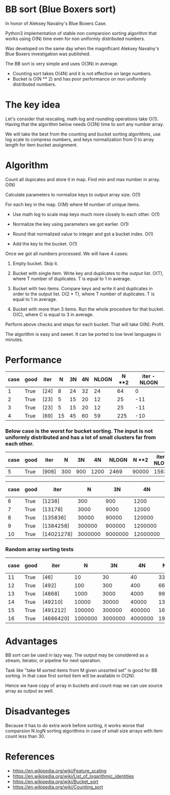 # BB sort (Blue Boxers sort)

In honor of Aleksey Navalny's Blue Boxers Case.

Python3 implementation of stable non comparsion sorting algorithm that works using O(N) time even for non uniformly distributed numbers.

Was developed on the same day when the magnificant Aleksey Navalny's Blue Boxers investigation was published. 

The BB sort is very simple and uses O(3N) in average. 

- Counting sort takes O(4N) and it is not effective on large numbers.
- Bucket is O(N ** 2) and has poor performance on non uniformly distributed numbers.

# The key idea

Let's consider that rescaling, math log and rounding operations take O(1). Having that the algorithm below needs O(3N) time to sort any number array. 

We will take the best from the counting and bucket sorting algorithms, use log scale to compress numbers, and keys normalization from 0 to array length for item bucket assignment.

# Algorithm

Count all dupicates and store it in map. Find min and max number in array. O(N)

Calculate parameters to normalize keys to output array size. O(1)

For each key in the map. O(M) where M number of unique items.

- Use math log to scale map keys much more closely to each other. O(1)

- Normalize the key using parameters we got earlier. O(1)

- Round that normalized value to integer and got a bucket index. O(1)

- Add the key to the bucket. O(1)

Once we got all numbers processed. We will have 4 cases: 

1. Empty bucket. Skip it.

2. Bucket with single item. Write key and duplicates to the output list. O(T), where T number of duplicates. T is equal to 1 in average.

3. Bucket with two items. Compare keys and write it and duplicates in order to the output list. O(2 * T), where T number of duplicates. T is equal to 1 in average.

4. Bucket with more than 3 items. Run the whole procedure for that bucket. O(C), where C is equal to 3 in average. 

Perform above checks and steps for each bucket. That will take O(N). Profit. 

The algorithm is easy and sweet. It can be ported to low level languages in minutes.

# Performance

| case | good | iter |  N  |  3N  |  4N  | NLOGN |        N **2     | iter - NLOGN |
|------|------|------|-----|------|------|-------|------------------|--------------|
| 1 | True | [24] | 8 | 24 | 32 | 24 | 64 | 0 |
| 2 | True | [23] | 5 | 15 | 20 | 12 | 25 | -11 |
| 3 | True | [23] | 5 | 15 | 20 | 12 | 25 | -11 |
| 4 | True | [69] | 15 | 45 | 60 | 59 | 225 | -10 |

### Below case is the worst for bucket sorting. The input is not uniformly distributed and has a lot of small clusters far from each other.

| case | good | iter |  N  |  3N  |  4N  | NLOGN |        N **2     | iter - NLOGN |
|------|------|------|-----|------|------|-------|------------------|--------------|
| 5 | True | [906] | 300 | 900 | 1200 | 2469 | 90000 | 1563 |

| case | good | iter |  N  |  3N  |  4N  | NLOGN |        N **2     | iter - NLOGN |
|------|------|------|-----|------|------|-------|------------------|--------------|
| 6 | True | [1238] | 300 | 900 | 1200 | 2469 | 90000 | 1231 |
| 7 | True | [13178] | 3000 | 9000 | 12000 | 34652 | 9000000 | 21474 |
| 8 | True | [135836] | 30000 | 90000 | 120000 | 446180 | 900000000 | 310344 |
| 9 | True | [1384258] | 300000 | 900000 | 1200000 | 5458381 | 90000000000 | 4074123 |
| 10 | True | [14021278] | 3000000 | 9000000 | 12000000 | 64549593 | 9000000000000 | 50528315 |

### Random array sorting tests 
| case | good | iter |  N  |  3N  |  4N  | NLOGN |        N **2     | iter - NLOGN |
|------|------|------|-----|------|------|-------|------------------|--------------|
| 11 | True | [46] | 10 | 30 | 40 | 33 | 100 | -13 |
| 12 | True | [492] | 100 | 300 | 400 | 664 | 10000 | 172 |
| 13 | True | [4868] | 1000 | 3000 | 4000 | 9966 | 1000000 | 5098 |
| 14 | True | [49210] | 10000 | 30000 | 40000 | 132877 | 100000000 | 83667 |
| 15 | True | [491212] | 100000 | 300000 | 400000 | 1660964 | 10000000000 | 1169752 |
| 16 | True | [4686420] | 1000000 | 3000000 | 4000000 | 19931569 | 1000000000000 | 15245149 |

# Advantages

BB sort can be used in lazy way. The output may be considered as a stream, iterator, or pipeline for next operation.

Task like "take M sorted items from M given unsorted set" is good for BB sorting. In that case first sorted item will be available in O(2N).

Hence we have copy of array in buckets and count map we can use source array as output as well.

# Disadvanteges

Because it has to do extra work before sorting, it works worse that comparsion N logN sorting algorithms in case of small size arrays with item count less than 30.

# References

- https://en.wikipedia.org/wiki/Feature_scaling
- https://en.wikipedia.org/wiki/List_of_logarithmic_identities
- https://en.wikipedia.org/wiki/Bucket_sort
- https://en.wikipedia.org/wiki/Counting_sort

